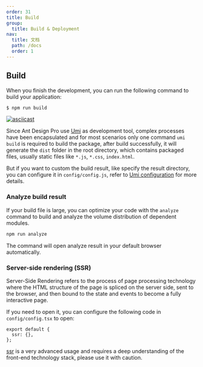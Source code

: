 ```yaml
---
order: 31
title: Build
group:
  title: Build & Deployment
nav:
  title: 文档
  path: /docs
  order: 1
---
```


## Build

When you finish the development, you can run the following command to build your application:

```bash
$ npm run build
```

[![asciicast](https://asciinema.org/a/198144.png)](https://asciinema.org/a/198144)

Since Ant Design Pro use [Umi](https://umijs.org/) as development tool, complex processes have been encapsulated and for most scenarios only one command `umi build` is required to build the package, after build successfully, it will generate the `dist` folder in the root directory, which contains packaged files, usually static files like `*.js`, `*.css`, `index.html`.

But if you want to custom the build result, like specify the result directory, you can configure it in `config/config.js`, refer to [Umi configuration](https://umijs.org/guide/config.html) for more details.

### Analyze build result

If your build file is large, you can optimize your code with the `analyze` command to build and analyze the volume distribution of dependent modules.

```bash
npm run analyze
```

The command will open analyze result in your default browser automatically.

### Server-side rendering (SSR)

Server-Side Rendering refers to the process of page processing technology where the HTML structure of the page is spliced on the server side, sent to the browser, and then bound to the state and events to become a fully interactive page.

If you need to open it, you can configure the following code in `config/config.tsx` to open:

```tsx | pure
export default {
  ssr: {},
};
```

[ssr](https://umijs.org/docs/ssr#%E5%BC%80%E5%8F%91) is a very advanced usage and requires a deep understanding of the front-end technology stack, please use it with caution.
